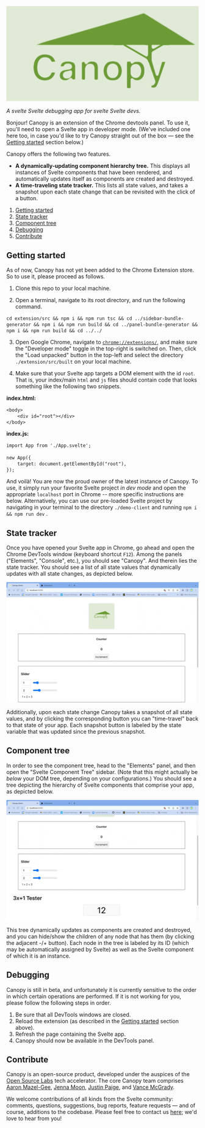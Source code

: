 ![](Canopy-cropped.png)

<!-- # Welome to Canopy! -->

*A svelte Svelte debugging app for svelte Svelte devs.*

Bonjour! Canopy is an extension of the Chrome devtools panel. To use it, you'll need to open a Svelte app in developer mode. (We've included one here too, in case you'd like to try Canopy straight out of the box &mdash; see the [Getting started](#getting-started) section below.)

Canopy offers the following two features.
* **A dynamically-updating component hierarchy tree.** This displays all instances of Svelte components that have been rendered, and automatically updates itself as components are created and destroyed.
* **A time-traveling state tracker.** This lists all state values, and takes a snapshot upon each state change that can be revisited with the click of a button.

1. [Getting started](#getting-started)
2. [State tracker](#state-tracker)
3. [Component tree](#component-tree)
4. [Debugging](#debugging)
5. [Contribute](#contribute)

## Getting started

As of now, Canopy has not yet been added to the Chrome Extension store. So to use it, please proceed as follows.

1. Clone this repo to your local machine.

2. Open a terminal, navigate to its root directory, and run the following command.
```
cd extension/src && npm i && npm run tsc && cd ../sidebar-bundle-generator && npm i && npm run build && cd ../panel-bundle-generator && npm i && npm run build && cd ../../
```

3. Open Google Chrome, navigate to [`chrome://extensions/`](chrome://extensions/), and make sure the "Developer mode" toggle in the top-right is switched on. Then, click the "Load unpacked" button in the top-left and select the directory `./extension/src/built` on your local machine.

4. Make sure that your Svelte app targets a DOM element with the id `root`. That is, your index/main `html` and `js` files should contain code that looks something like the following two snippets.

**index.html:**
```
<body>
    <div id="root"></div>
</body>
```
**index.js:**
```
import App from './App.svelte';

new App({
    target: document.getElementById("root"),
});
```

And voil&agrave;! You are now the proud owner of the latest instance of Canopy. To use, it simply run your favorite Svelte project *in dev mode* and open the appropriate `localhost` port in Chrome -- more specific instructions are below. Alternatively, you can use our pre-loaded Svelte project by navigating in your terminal to the directory `./demo-client` and running `npm i && npm run dev` .


## State tracker

Once you have opened your Svelte app in Chrome, go ahead and open the Chrome DevTools window (keyboard shortcut `F12`). Among the panels ("Elements", "Console", etc.), you should see "Canopy". And therein lies the state tracker. You should see a list of all state values that dynamically updates with all state changes, as depicted below.

![](statetracker.gif)

Additionally, upon each state change Canopy takes a snapshot of all state values, and by clicking the corresponding button you can "time-travel" back to that state of your app. Each snapshot button is labeled by the state variable that was updated since the previous snapshot.

## Component tree

In order to see the component tree, head to the "Elements" panel, and then open the "Svelte Component Tree" sidebar. (Note that this might actually be *below* your DOM tree, depending on your configurations.) You should see a tree depicting the hierarchy of Svelte components that comprise your app, as depicted below.

![](componentvis.gif)

This tree dynamically updates as components are created and destroyed, and you can hide/show the children of any node that has them (by clicking the adjacent -/+ button). Each node in the tree is labeled by its ID (which may be automatically assigned by Svelte) as well as the Svelte component of which it is an instance.


## Debugging

Canopy is still in beta, and unfortunately it is currently sensitive to the order in which certain operations are performed. If it is not working for you, please follow the following steps in order.

1. Be sure that all DevTools windows are closed.
2. Reload the extension (as described in the [Getting started](#getting-started) section above).
3. Refresh the page containing the Svelte app.
4. Canopy should now be available in the DevTools panel.


## Contribute

Canopy is an open-source product, developed under the auspices of the [Open Source Labs](https://github.com/open-source-labs) tech accelerator. The core Canopy team comprises [Aaron Mazel-Gee](https://github.com/aaron1729), [Jenna Moon](https://github.com/unbiya), [Justin Paige](https://github.com/jhpaige), and [Vance McGrady](https://github.com/VanceMcGrady). 

We welcome contributions of all kinds from the Svelte community: comments, questions, suggestions, bug reports, feature requests &mdash; and of course, additions to the codebase. Please feel free to contact us [here](mailto:canopy.for.svelte@gmail.com); we'd love to hear from you!
